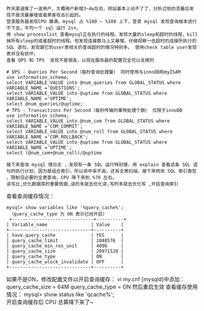 	昨天渠道推了一波用户，大概用户新增3~4w左右，网站基本上动不了了，分析过他的流量后发现不是流量暴增或者黑客攻击引起的。
 	登录服务器发现CPU 爆满，mysql 占 %100 ~ %100 上下，登录 mysql 发现查询根本进行不下去，平均一个 sql 运行 2s+。
    用 show processlist 查看mysql正在执行的线程。发现大量的sleep和超时的线程，kill掉所有sleep的或者超时的线程。但发现连接数马上又暴增。仔细观察一些超时的连接所执行的 SQL 语句，发现跟它的user表相关的查询超时的情况特别多。 使用check table user发现表并没有损坏。
    查看 QPS 和 TPS  发现不是很高，以现在服务器的配置完全可以支撑的

```
# QPS - Queries Per Second（每秒查询处理量） 同时使用与innoDB和myISAM
use information_schema;
select VARIABLE_VALUE into @num_queries from GLOBAL_STATUS where VARIABLE_NAME ='QUESTIONS';
select VARIABLE_VALUE into @uptime from GLOBAL_STATUS where VARIABLE_NAME ='UPTIME';
select @num_queries/@uptime;
# TPS - Transactions Per Second（每秒传输的事物处理个数） 仅限于innoDB
use information_schema;
select VARIABLE_VALUE into @num_com from GLOBAL_STATUS where VARIABLE_NAME ='COM_COMMIT';
select VARIABLE_VALUE into @num_roll from GLOBAL_STATUS where VARIABLE_NAME ='COM_ROLLBACK';
select VARIABLE_VALUE into @uptime from GLOBAL_STATUS where VARIABLE_NAME ='UPTIME';
select (@num_com+@num_roll)/@uptime
```
    接下来查询 mysql 慢日志 ，发现有一条 SQL 运行特别慢，用 explain 查看这条 SQL 语句的执行计划，因为是组合索引，所以命中率不高，还有全表扫描，接下来修改 SQL 索引类型 ，限制没必要的全表查询，CPU 降下来到 %70 左右。
    读写比,优化数据库的重要依据,读的多就去优化读,写的多就去优化写 ,开启查询索引 
 查看查询缓存情况：
```
mysql> show variables like '%query_cache%'; 
 （query_cache_type 为 ON 表示已经开启）
 +------------------------------+----------+
| Variable_name                | Value    |
+------------------------------+----------+
| have_query_cache             | YES      |
| query_cache_limit            | 1048576  |
| query_cache_min_res_unit     | 4096     |
| query_cache_size             | 20971520 |
| query_cache_type             | ON       |
| query_cache_wlock_invalidate | OFF      |
+------------------------------+----------+
```
如果不是ON，修改配置文件以开启查询缓存：
vi my.cnf
[mysqld]中添加：
query_cache_size = 64M
query_cache_type = ON
然后重启生效
查看缓存使用情况：
mysql> show status like 'qcache%';  
	开启查询缓存后 CPU 总算降下来了~
